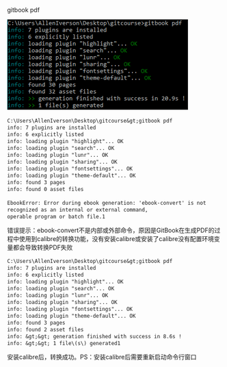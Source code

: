 gitbook pdf

![](/assets/3981391-7d5e93fba468f90b.png)
```
C:\Users\AllenIverson\Desktop\gitcourse&gt;gitbook pdf  
info: 7 plugins are installed  
info: 6 explicitly listed  
info: loading plugin "highlight"... OK  
info: loading plugin "search"... OK  
info: loading plugin "lunr"... OK  
info: loading plugin "sharing"... OK  
info: loading plugin "fontsettings"... OK  
info: loading plugin "theme-default"... OK  
info: found 3 pages  
info: found 0 asset files

EbookError: Error during ebook generation: 'ebook-convert' is not recognized as an internal or external command,  
operable program or batch file.1
```
错误提示：ebook-convert不是内部或外部命令，原因是GitBook在生成PDF的过程中使用到calibre的转换功能，没有安装calibre或安装了calibre没有配置环境变量都会导致转换PDF失败
```
C:\Users\AllenIverson\Desktop\gitcourse&gt;gitbook pdf  
info: 7 plugins are installed  
info: 6 explicitly listed  
info: loading plugin "highlight"... OK  
info: loading plugin "search"... OK  
info: loading plugin "lunr"... OK  
info: loading plugin "sharing"... OK  
info: loading plugin "fontsettings"... OK  
info: loading plugin "theme-default"... OK  
info: found 3 pages  
info: found 2 asset files  
info: &gt;&gt; generation finished with success in 8.6s !  
info: &gt;&gt; 1 file\(s\) generated1
```
安装calibre后，转换成功。PS：安装calibre后需要重新启动命令行窗口

